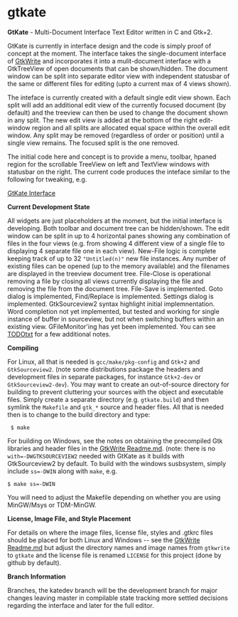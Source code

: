 # gtkate
**GtKate** - Multi-Document Interface Text Editor written in C and Gtk+2.

GtKate is currently in interface design and the code is simply proof of concept at the moment. The interface takes the single-document interface of [GtkWrite](https://github.com/drankinatty/gtkwrite) and incorporates it into a mulit-document interface with a GtkTreeView of open documents that can be shown/hidden. The document window can be split into separate editor view with independent statusbar of the same or different files for editing (upto a current max of 4 views shown).

The inteface is currently created with a default single edit view shown. Each split will add an additional edit view of the currently focused document (by default) and the treeview can then be used to change the document shown in any split. The new edit view is added at the bottom of the right edit-window region and all splits are allocated equal space within the overall edit window. Any split may be removed (regardless of order or position) until a single view remains. The focused split is the one removed.

The initial code here and concept is to provide a menu, toolbar, hpaned region for the scrollable TreeView on left and TextView windows with statusbar on the right. The current code produces the inteface similar to the following for tweaking, e.g.


[GtKate Interface](http://paste.opensuse.org/52951577)

**Current Development State**

All widgets are just placeholders at the moment, but the initial interface is developing. Both toolbar and document tree can be hidden/shown. The edit window can be split in up to 4 horizontal panes showing any combination of files in the four views (e.g. from showing 4 different view of a single file to displaying 4 separate file one in each view). New-File logic is complete keeping track of up to 32 `"Untitled(n)"` new file instances. Any number of existing files can be opened (up to the memory available) and the filenames are displayed in the treeview document tree. File-Close is operational removing a file by closing all views currently displaying the file and removing the file from the document tree. File-Save is implemented. Goto dialog is implemented, Find/Replace is implemented. Settings dialog is implemented. GtkSourceview2 syntax highlight initial implemnentation. Word completion not yet implemented, but tested and working for single instance of buffer in sourceview, but not when switching buffers within an existing view. GFileMonitor'ing has yet been implemented. You can see [TODOtxt](TODO.txt) for a few additional notes.

**Compiling**

For Linux, all that is needed is `gcc/make/pkg-config` and `Gtk+2` and `GtkSourceview2`. (note some distributions package the headers and development files in separate packages, for instance `Gtk+2-dev` or `GtkSourceview2-dev`). You may want to create an out-of-source directory for building to prevent cluttering your sources with the object and executable files. Simply create a separate directory (e.g. `gtkate.build`) and then symlink the `Makefile` and `gtk_*` source and header files. All that is needed then is to change to the build directory and type:

     $ make

For building on Windows, see the notes on obtaining the precompiled Gtk libraries and header files in the [GtkWrite Readme.md](https://github.com/drankinatty/gtkwrite). (note: there is no `with=-DWGTKSOURCEVIEW2` needed with GtKate as it builds with GtkSourceview2 by default. To build with the windows susbsystem, simply include `ss=-DWIN` along with `make`, e.g.

    $ make ss=-DWIN

You will need to adjust the Makefile depending on whether you are using MinGW/Msys or TDM-MinGW.

**License, Image File, and Style Placement**

For details on where the image files, license file, styles and .gtkrc files should be placed for both Linux and Windows -- see the [GtkWrite Readme.md](https://github.com/drankinatty/gtkwrite) but adjust the directory names and image names from `gtkwrite` to `gtkate` and the license file is renamed `LICENSE` for this project (done by github by default).

**Branch Information**

Branches, the katedev branch will be the development branch for major changes leaving master in compilable state tracking more settled decisions regarding the interface and later for the full editor.